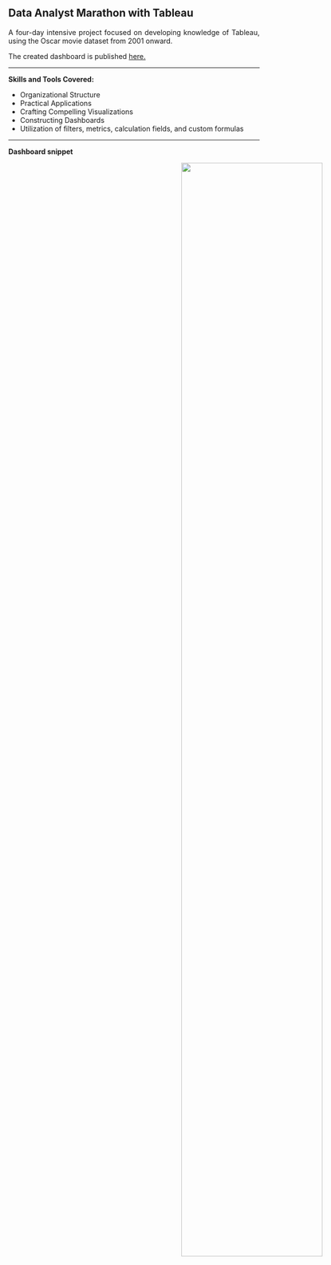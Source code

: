 ## Data Analyst Marathon with Tableau

<p align='justify'>
A four-day intensive project focused on developing knowledge of Tableau, using the Oscar movie dataset from 2001 onward.

The created dashboard is published 
<a href='https://public.tableau.com/app/profile/grzegorz.finke/viz/Movies_analisis/Moviesanalysis?publish=yes'>here.</a>
</p>

---
**Skills and Tools Covered:**
- Organizational Structure
- Practical Applications
- Crafting Compelling Visualizations
- Constructing Dashboards
- Utilization of filters, metrics, calculation fields, and custom formulas

---
**Dashboard snippet**

<div style="text-align: right;" >
    <a href="https://public.tableau.com/app/profile/grzegorz.finke/viz/Movies_analisis/Moviesanalysis?publish=yes" title="Tableau Public">
    <img src="./assets/images/Tableau_movies_s.jpg" style="display: block; width: 75%; margin-left: 50%;">
    </a>
</div>
